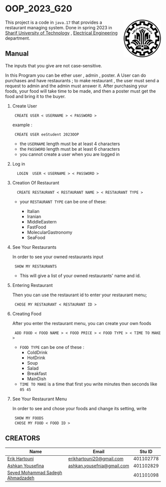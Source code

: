 # OOP_2023_G20


<p ><img src="sharif_logo.png" align="right" width="120" ></p>


This project is a code in `java.17` that provides a
restaurant managing system. Done in spring 2023 in
[Sharif University of Technology](https://en.sharif.edu/) ,
[Electrical Engineering](https://www.ee.sharif.edu/en/) department.

## Manual
The inputs that you give are not case-sensitive.

In this Program you can be ether user , admin , poster. A User can do purchases and have restaurants ; to make restaurant , the user must send a request to admin and the admin must answer it. After purchasing your foods, your food will take time to be made, and then a poster must get the food and bring it to the buyer.

1. Create User

        CREATE USER < USERNAME > < PASSWORD >
   example :

        CREATE USER eeStudent 2023OOP
   * the `USERNAME` length must be at least 4 characters 
   * the `PASSWORD` length must be at least 6 characters 
   * you cannot create a user when you are logged in
2. Log in

         LOGIN  USER < USERNAME > < PASSWORD >
3. Creation Of Restaurant
         
         CREATE RESTAURANT < RESTAURANT NAME > < RESTAURANT TYPE >

      * your `RESTAURANT TYPE` can be one of these:
   
        * Italian
        * Iranian
        * MiddleEastern
        * FastFood
        * MolecularGastronomy
        * SeaFood
        
4. See Your Restaurants
    
    In order to see your owned restaurants input 
        
        SHOW MY RESTAURANTS
    * This will give a list of your owned restaurants' name and id.
5. Entering Restaurant

    Then you can use the restaurant id to enter your restaurant menu;

        CHOSE MY RESTAURANT < RESTAURANT ID >
6. Creating Food

    After you enter the restaurant menu, you can create your own foods

        ADD FOOD < FOOD NAME > < FOOD PRICE > < FOOD TYPE > < TIME TO MAKE >
    * `FOOD TYPE` can be one of these :
      * ColdDrink
      * HotDrink
      * Soup
      * Salad
      * Breakfast
      * MainDish
    * `TIME TO MAKE` is a time that first you write minutes then seconds like `05 45`
7. See Your Restaurant Menu

    In order to see and chose your foods and change its setting, write

        SHOW MY FOODS 
        CHOSE MY FOOD < FOOD ID > 
        
## CREATORS

| Name                                                                          | Email                      | Stu ID    |
|-------------------------------------------------------------------------------|----------------------------|-----------|
| [Erik Hartouni](https://github.com/ErikHartouni "GitHub")                     | erikhartouni20@gmail.com   | 401102778 |
| [Ashkan Yousefina](https://github.com/Ashkan-Yousefnia "GitHub")              | ashkan.yousefnia@gmail.com | 401102829 |
| [Seyed Mohammad Sadegh Ahmadzadeh](https://github.com/SMSAhmadzadeh "GitHub") |                            | 401101098 |

